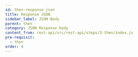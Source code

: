 ```yaml
---
id: then-response-json
title: Response JSON
sidebar_label: JSON Body
parent: then
category: JSON Response body
content_from: rest-api/src/rest-api/steps/3-then/index.js
pre-requisit:
  - then
order: 4
---
```



